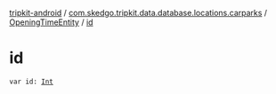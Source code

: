 [tripkit-android](../../index.md) / [com.skedgo.tripkit.data.database.locations.carparks](../index.md) / [OpeningTimeEntity](index.md) / [id](./id.md)

# id

`var id: `[`Int`](https://kotlinlang.org/api/latest/jvm/stdlib/kotlin/-int/index.html)